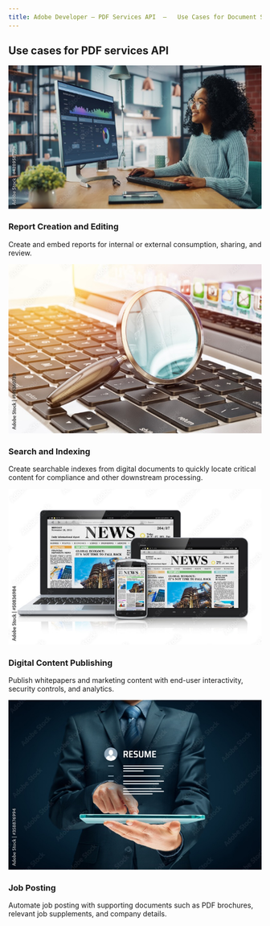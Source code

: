 ```yaml
---
title: Adobe Developer — PDF Services API  —   Use Cases for Document Services API
---
```


<!-- Resource Cards Block -->

<TitleBlock slots="heading" theme="lightest" className="titleBlock-align-left"/>

## Use cases for PDF services API

<ResourceCard slots="link, image, heading, text"  theme='lightest' width="25%" />

[](/use-cases/content-publishing/on-demand-report-creation)

![Report Creation](../images/report-creation-editing.jpg)

### Report Creation and Editing

Create and embed reports for internal or external consumption, sharing, and review.

<ResourceCard slots="link, image, heading, text"  theme='lightest' width="25%"/>

[](/use-cases/archiving-and-retrieval)

![Search and Indexing](../images/search-indexing.jpg)

### Search and Indexing

Create searchable indexes from digital documents to quickly locate critical content for compliance and other downstream processing.

<ResourceCard slots="link, image, heading, text"  theme='lightest' width="25%"/>

[](/use-cases/content-publishing)

![Data Analysis](../images/content-republishing.jpg)

### Digital Content Publishing

Publish whitepapers and marketing content with end-user interactivity, security controls, and analytics.

<ResourceCard slots="link, image, heading, text"  theme='lightest' width="25%"/>

[](/use-cases/content-publishing/job-posting/)

![Digital content publishing](../images/job-posting.jpg)

### Job Posting

Automate job posting with supporting documents such as PDF brochures, relevant job supplements, and company details.

